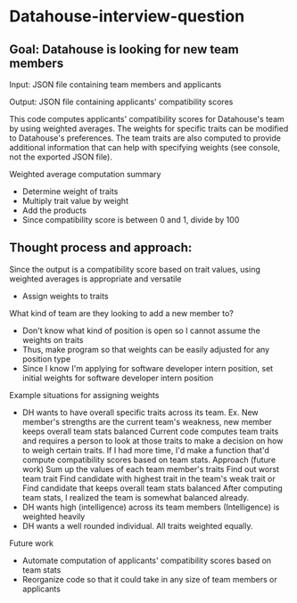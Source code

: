 # Datahouse-interview-question

## Goal: Datahouse is looking for new team members

Input:
    JSON file containing team members and applicants

Output:
	JSON file containing applicants' compatibility scores

This code computes applicants' compatibility scores for Datahouse's team by using
weighted averages. The weights for specific traits can be modified to Datahouse's preferences.
The team traits are also computed to provide additional information that can help with
specifying weights (see console, not the exported JSON file).

Weighted average computation summary

- Determine weight of traits
- Multiply trait value by weight
- Add the products
- Since compatibility score is between 0 and 1, divide by 100




## Thought process and approach:
Since the output is a compatibility score based on trait values, using weighted averages is appropriate and versatile
- Assign weights to traits

What kind of team are they looking to add a new member to?
- Don't know what kind of position is open so I cannot assume the weights on traits
- Thus, make program so that weights can be easily adjusted for any position type
- Since I know I'm applying for software developer intern position, set initial weights for software developer intern position

Example situations for assigning weights
- DH wants to have overall specific traits across its team.
  Ex. New member's strengths are the current team's weakness, new member keeps overall team stats balanced
  Current code computes team traits and requires a person to look at those traits to make a decision on
    how to weigh certain traits. If I had more time, I'd make a function that'd compute compatibility scores
    based on team stats.
  Approach (future work)
    Sum up the values of each team member's traits
    Find out worst team trait
    Find candidate with highest trait in the team's weak trait
    or
    Find candidate that keeps overall team stats balanced
  After computing team stats, I realized the team is somewhat balanced already.
- DH wants high (intelligence) across its team members
    (Intelligence) is weighted heavily
- DH wants a well rounded individual. All traits weighted equally.

Future work
- Automate computation of applicants' compatibility scores based on team stats
- Reorganize code so that it could take in any size of team members or applicants
